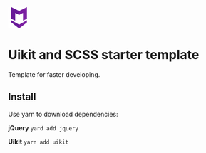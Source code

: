 ![alt text](https://github.com/adam-p/markdown-here/raw/master/src/common/images/icon48.png "Logo Title Text 1")
# Uikit and SCSS starter template
Template for faster developing.

## Install
Use yarn to download dependencies:

**jQuery** `yard add jquery`

**Uikit** `yarn add uikit`


